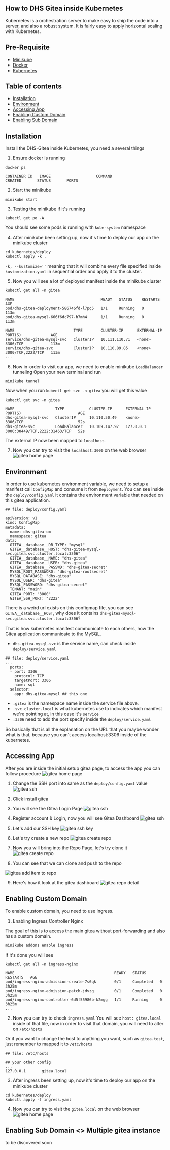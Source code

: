 ## How to DHS Gitea inside Kubernetes
Kubernetes is a orchestration server to make easy to ship the code into a server, and also a robust system. It is fairly easy to apply horizontal scaling with Kubernetes.

## Pre-Requisite
- [Minikube](https://minikube.sigs.k8s.io/docs/start/)
- [Docker](https://www.docker.com/)
- [Kubernetes](https://kubernetes.io/docs/setup/#what-s-next)

## Table of contents
- [Installation](#installation)
- [Environment](#environment)
- [Accessing App](#accessing-app)
- [Enabling Custom Domain](#enabling-custom-domain)
- [Enabling Sub Domain](#enabling-sub-domain)


## Installation
Install the DHS-Gitea inside Kubernetes, you need a several things

1. Ensure docker is running

```
docker ps

CONTAINER ID   IMAGE                    COMMAND                  CREATED       STATUS       PORTS 
```

2. Start the minikube

```
minikube start
```

3. Testing the minikube if it's running
```
kubectl get po -A
```

You should see some pods is running with `kube-system` namespace

4. After minikube been setting up, now it's time to deploy our app on the minikube cluster
```
cd kubernetes/deploy
kubectl apply -k .
```

`-k, --kustomize=''` meaning that it will combine every file specified inside `kustomization.yaml` in sequential order and apply it to the cluster.

5. Now you will see a lot of deployed manifest inside the minikube cluster
```
kubectl get all -n gitea

NAME                                      READY   STATUS    RESTARTS   AGE
pod/dhs-gitea-deployment-586746fd-l7pq5   1/1     Running   0          113m
pod/dhs-gitea-mysql-666f6dc797-h7mh4      1/1     Running   0          113m

NAME                          TYPE        CLUSTER-IP      EXTERNAL-IP   PORT(S)             AGE
service/dhs-gitea-mysql-svc   ClusterIP   10.111.110.71   <none>        3306/TCP            113m
service/dhs-gitea-svc         ClusterIP   10.110.89.85    <none>        3000/TCP,2222/TCP   113m
...
```

6. Now in-order to visit our app, we need to enable minikube `LoadBalancer` tunneling
Open your new terminal and run
```
minikube tunnel
```

Now when you run `kubectl get svc -n gitea` you will get this value
```
kubectl get svc -n gitea

NAME                  TYPE           CLUSTER-IP      EXTERNAL-IP   PORT(S)                         AGE
dhs-gitea-mysql-svc   ClusterIP      10.110.50.49    <none>        3306/TCP                        52s
dhs-gitea-svc         LoadBalancer   10.109.147.97   127.0.0.1     3000:30449/TCP,2222:31463/TCP   52s
```

The external IP now been mapped to `localhost`.

7. Now you can try to visit the `localhost:3000` on the web browser
![gitea home page](./docs/gitea-initial-setup.png)


## Environment
In order to use kubernetes environment variable, we need to setup a manifest call `ConfigMap` and consume it from `Deployment`.
You can see inside the `deploy/config.yaml` it contains the environment variable that needed on this gitea application.

```
## file: deploy/config.yaml

apiVersion: v1
kind: ConfigMap
metadata:
  name: dhs-gitea-cm
  namespace: gitea
data:
  GITEA__database__DB_TYPE: "mysql"
  GITEA__database__HOST: "dhs-gitea-mysql-svc.gitea.svc.cluster.local:3306"
  GITEA__database__NAME: "dhs-gitea"
  GITEA__database__USER: "dhs-gitea"
  GITEA__database__PASSWD: "dhs-gitea-secret"
  MYSQL_ROOT_PASSWORD: "dhs-gitea-rootsecret"
  MYSQL_DATABASE: "dhs-gitea"
  MYSQL_USER: "dhs-gitea"
  MYSQL_PASSWORD: "dhs-gitea-secret"
  TENANT: "main"
  GITEA_PORT: "3000"
  GITEA_SSH_PORT: "2222"
```

There is a weird url exists on this configmap file, you can see `GITEA__database__HOST`, why does it contains `dhs-gitea-mysql-svc.gitea.svc.cluster.local:3306`?

That is how kubernetes manifest communicate to each others, how the Gitea application communicate to the MySQL.

- `dhs-gitea-mysql-svc` is the service name, can check inside `deploy/service.yaml`
```
## file: deploy/service.yaml
...
  ports:
  - port: 3306
    protocol: TCP
    targetPort: 3306
    name: sql
  selector:
    app: dhs-gitea-mysql ## this one
```

- `.gitea` is the namespace name inside the service file above.
- `.svc.cluster.local` is what kubernetes use to indicates which manifest we're pointing at, in this case it's `service`
- `:3306` need to add the port specify inside the `deploy/service.yaml`

So basically that is all the explanation on the URL that you maybe wonder what is that, because you can't access localhost:3306 inside of the kubernetes.


## Accessing App
After you are inside the initial setup gitea page, to access the app you can follow procedure
![gitea home page](./docs/gitea-initial-setup.png)

1. Change the SSH port into same as the `deploy/config.yaml` value
![gitea ssh](./docs/gitea-ssh.png)

2. Click install gitea

3. You will see the Gitea Login Page
![gitea ssh](./docs/gitea-login.png)

4. Register account & Login, now you will see Gitea Dashboard
![gitea ssh](./docs/gitea-dashboard.png)

5. Let's add our SSH key
![gitea ssh key](./docs/gitea-ssh-key.png)

6. Let's try create a new repo
![gitea create repo](./docs/gitea-create-repo.png)

7. Now you will bring into the Repo Page, let's try clone it
![gitea create repo](./docs/gitea-repo.png)

8. You can see that we can clone and push to the repo

![gitea add item to repo](./docs/gitea-repo-add.png)

9. Here's how it look at the gitea dashboard
![gitea repo detail](./docs/gitea-repo-detail.png)


## Enabling Custom Domain
To enable custom domain, you need to use Ingress.

1. Enabling Ingress Controller Nginx

The goal of this is to access the main gitea without port-forwarding and also has a custom domain.
```
minikube addons enable ingress
```

If it's done you will see

```
kubectl get all -n ingress-nginx

NAME                                            READY   STATUS      RESTARTS   AGE
pod/ingress-nginx-admission-create-7s6qk        0/1     Completed   0          3h25m
pod/ingress-nginx-admission-patch-jdvzg         0/1     Completed   0          3h25m
pod/ingress-nginx-controller-6d5f55986b-k2mgg   1/1     Running     0          3h25m
...
```

2. Now you can try to check `ingress.yaml`
You will see `host: gitea.local` inside of that file, now in order to visit that domain, you will need to alter on `/etc/hosts`

Or if you want to change the host to anything you want, such as `gitea.test`, just remember to mapped it to `/etc/hosts`

```
## file: /etc/hosts

## your other config
...
127.0.0.1       gitea.local
```

3. After ingress been setting up, now it's time to deploy our app on the minikube cluster
```
cd kubernetes/deploy
kubectl apply -f ingress.yaml
```

4. Now you can try to visit the `gitea.local` on the web browser
![gitea home page](./docs/gitea-home.png)

## Enabling Sub Domain <> Multiple gitea instance
to be discovered soon